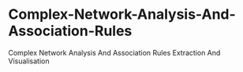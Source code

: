 # Complex-Network-Analysis-And-Association-Rules
Complex Network Analysis And Association Rules Extraction And Visualisation
